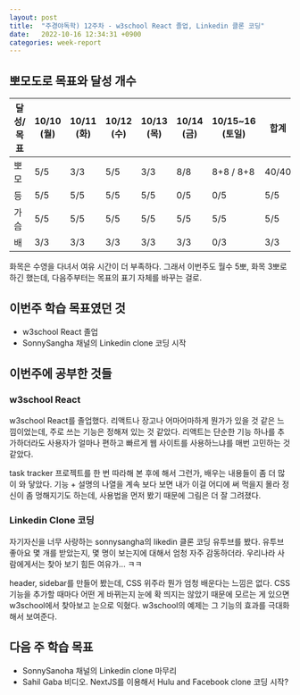 ```yaml
---
layout: post
title:  "주경야독학) 12주차 - w3school React 졸업, Linkedin 클론 코딩"
date:   2022-10-16 12:34:31 +0900
categories: week-report
---
```

## 뽀모도로 목표와 달성 개수

| 달성/목표  | 10/10<br>(월) | 10/11<br>(화) | 10/12<br>(수) | 10/13<br>(목) | 10/14<br>(금) | 10/15~16<br>(토일)  | 합계  |
|-----|----|---|---|--|---|-----|-----|
| 뽀모  | 5/5  | 3/3 | 5/5 | 3/3 | 8/8 | 8+8 / 8+8 | 40/40 |
| 등 | 5/5 | 5/5 | 5/5 | 5/5 | 0/5 | 0/5 | 5/5 |
| 가슴 | 5/5 | 5/5 | 5/5 | 5/5 | 5/5 | 5/5 | 5/5 |
| 배 | 3/3 | 3/3 | 3/3 | 3/3 | 3/3 | 0/3 | 3/3 |



화목은 수영을 다녀서 여유 시간이 더 부족하다. 그래서 이번주도 월수 5뽀, 화목 3뽀로 하긴 했는데, 다음주부터는 목표의 표기 자체를 바꾸는 걸로.


## 이번주 학습 목표였던 것
* w3school React 졸업
* SonnySangha 채널의 Linkedin clone 코딩 시작


## 이번주에 공부한 것들

### w3school React

w3school React를 졸업했다. 리액트나 장고나 어마어마하게 뭔가가 있을 것 같은 느낌이었는데, 주로 쓰는 기능은 정해져 있는 것 같았다. 리액트는 단순한 기능 하나를 추가하더라도 사용자가 얼마나 편하고 빠르게 웹 사이트를 사용하느냐를 매번 고민하는 것 같았다.

task tracker 프로젝트를 한 번 따라해 본 후에 해서 그런가, 배우는 내용들이 좀 더 많이 와 닿았다. 기능 + 설명의 나열을 계속 보다 보면 내가 이걸 어디에 써 먹을지 몰라 정신이 좀 멍해지기도 하는데, 사용법을 먼저 봤기 때문에 그림은 더 잘 그려졌다.

### Linkedin Clone 코딩

자기자신을 너무 사랑하는 sonnysangha의 likedin 클론 코딩 유투브를 봤다. 유투브 좋아요 몇 개를 받았는지, 몇 명이 보는지에 대해서 엄청 자주 감동하더라. 우리나라 사람에게서는 찾아 보기 힘든 여유가... ㅋㅋ

header, sidebar를 만들어 봤는데, CSS 위주라 뭔가 엄청 배운다는 느낌은 없다. CSS 기능을 추가할 때마다 어떤 게 바뀌는지 눈에 확 띄지는 않았기 때문에 모르는 게 있으면 w3school에서 찾아보고 눈으로 익혔다. w3school의 예제는 그 기능의 효과를 극대화해서 보여준다. 



## 다음 주 학습 목표
* SonnySanoha 채널의 Linkedin clone 마무리
* Sahil Gaba 비디오. NextJS를 이용해서 Hulu and Facebook clone 코딩 시작?


